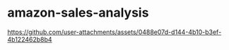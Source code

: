 # amazon-sales-analysis


https://github.com/user-attachments/assets/0488e07d-d144-4b10-b3ef-4b122462b8b4

